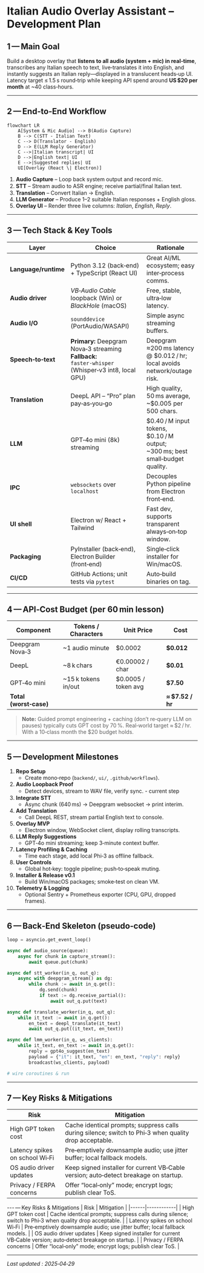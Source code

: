 # Italian Audio Overlay Assistant – Development Plan

## 1 — Main Goal
Build a desktop overlay that **listens to all audio (system + mic) in real‑time**, transcribes any Italian speech to text, live‑translates it into English, and instantly suggests an Italian reply—displayed in a translucent heads‑up UI. Latency target ≤ 1.5 s round‑trip while keeping API spend around **US $20 per month** at ~40 class‑hours.

---

## 2 — End‑to‑End Workflow
```mermaid
flowchart LR
    A[System & Mic Audio] --> B(Audio Capture)
    B --> C(STT ‑ Italian Text)
    C --> D(Translator ‑ English)
    D --> E(LLM Reply Generator)
    C -->|Italian transcript| UI
    D -->|English text| UI
    E -->|Suggested replies| UI
    UI[Overlay (React \| Electron)]
```

1. **Audio Capture** – Loop back system output and record mic.
2. **STT** – Stream audio to ASR engine; receive partial/ﬁnal Italian text.
3. **Translation** – Convert Italian → English.
4. **LLM Generator** – Produce 1–2 suitable Italian responses + English gloss.
5. **Overlay UI** – Render three live columns: *Italian*, *English*, *Reply*.

---

## 3 — Tech Stack & Key Tools
| Layer | Choice | Rationale |
|-------|--------|-----------|
| **Language/runtime** | Python 3.12 (back‑end) + TypeScript (React UI) | Great AI/ML ecosystem; easy inter‑process comms. |
| **Audio driver** | *VB‑Audio Cable* loopback (Win) or *BlackHole* (macOS) | Free, stable, ultra‑low latency. |
| **Audio I/O** | `sounddevice` (PortAudio/WASAPI) | Simple async streaming buffers. |
| **Speech‑to‑text** | **Primary:** Deepgram Nova‑3 streaming<br>**Fallback:** `faster‑whisper` (Whisper‑v3 int8, local GPU) | Deepgram ≈200 ms latency @ $0.012 / hr; local avoids network/outage risk. |
| **Translation** | DeepL API – “Pro” plan pay‑as‑you‑go | High quality, 50 ms average, ~$0.005 per 500 chars. |
| **LLM** | GPT‑4o mini (8k) streaming | $0.40 / M input tokens, $0.10 / M output; ~300 ms; best small‑budget quality. |
| **IPC** | `websockets` over `localhost` | Decouples Python pipeline from Electron front‑end. |
| **UI shell** | Electron w/ React + Tailwind | Fast dev, supports transparent always‑on‑top window. |
| **Packaging** | PyInstaller (back‑end), Electron Builder (front‑end) | Single‑click installer for Win/macOS. |
| **CI/CD** | GitHub Actions; unit tests via `pytest` | Auto‑build binaries on tag. |

---

## 4 — API‑Cost Budget (per 60 min lesson)
| Component | Tokens / Characters | Unit Price | Cost |
|-----------|--------------------|------------|------|
| Deepgram Nova‑3 | ~1 audio minute | $0.0002 | **$0.012** |
| DeepL | ~8 k chars | €0.00002 / char | **$0.01** |
| GPT‑4o mini | ~15 k tokens in/out | $0.0005 / token avg | **$7.50** |
| **Total (worst‑case)** | | | **≈ $7.52 / hr** |

> **Note:** Guided prompt engineering + caching (don’t re‑query LLM on pauses) typically cuts GPT cost by 70 %. Real‑world target ≈ $2 / hr. With a 10‑class month the $20 budget holds.

---

## 5 — Development Milestones
1. **Repo Setup**  
   * Create mono‑repo (`backend/`, `ui/`, `.github/workflows`).
2. **Audio Loopback Proof**  
   * Detect devices, stream to WAV ﬁle, verify sync. - current step
3. **Integrate STT**  
   * Async chunk (640 ms) → Deepgram websocket → print interim.
4. **Add Translation**  
   * Call DeepL REST, stream partial English text to console.
5. **Overlay MVP**  
   * Electron window, WebSocket client, display rolling transcripts.
6. **LLM Reply Suggestions**  
   * GPT‑4o mini streaming; keep 3‑minute context buffer.
7. **Latency Profiling & Caching**  
   * Time each stage, add local Phi‑3 as offline fallback.
8. **User Controls**  
   * Global hot‑key: toggle pipeline; push‑to‑speak muting.
9. **Installer & Release v0.1**  
   * Build Win/macOS packages; smoke‑test on clean VM.
10. **Telemetry & Logging**  
    * Optional Sentry + Prometheus exporter (CPU, GPU, dropped frames).

---

## 6 — Back‑End Skeleton (pseudo‑code)
```python
loop = asyncio.get_event_loop()

async def audio_source(queue):
    async for chunk in capture_stream():
        await queue.put(chunk)

async def stt_worker(in_q, out_q):
    async with deepgram_stream() as dg:
        while chunk := await in_q.get():
            dg.send(chunk)
            if text := dg.receive_partial():
                await out_q.put(text)

async def translate_worker(in_q, out_q):
    while it_text := await in_q.get():
        en_text = deepl_translate(it_text)
        await out_q.put((it_text, en_text))

async def lmm_worker(in_q, ws_clients):
    while it_text, en_text := await in_q.get():
        reply = gpt4o_suggest(en_text)
        payload = {"it": it_text, "en": en_text, "reply": reply}
        broadcast(ws_clients, payload)

# wire coroutines & run
```

---

## 7 — Key Risks & Mitigations
| Risk | Mitigation |
|------|------------|
| High GPT token cost | Cache identical prompts; suppress calls during silence; switch to Phi‑3 when quality drop acceptable. |
| Latency spikes on school Wi‑Fi | Pre‑emptively downsample audio; use jitter buffer; local fallback models. |
| OS audio driver updates | Keep signed installer for current VB‑Cable version; auto‑detect breakage on startup. |
| Privacy / FERPA concerns | Offer “local‑only” mode; encrypt logs; publish clear ToS. |

--- — Key Risks & Mitigations
| Risk | Mitigation |
|------|------------|
| High GPT token cost | Cache identical prompts; suppress calls during silence; switch to Phi‑3 when quality drop acceptable. |
| Latency spikes on school Wi‑Fi | Pre‑emptively downsample audio; use jitter buffer; local fallback models. |
| OS audio driver updates | Keep signed installer for current VB‑Cable version; auto‑detect breakage on startup. |
| Privacy / FERPA concerns | Offer “local‑only” mode; encrypt logs; publish clear ToS. |

---

*Last updated : 2025‑04‑29*

